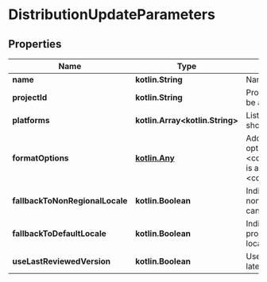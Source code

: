 
# DistributionUpdateParameters

## Properties
Name | Type | Description | Notes
------------ | ------------- | ------------- | -------------
**name** | **kotlin.String** | Name of the distribution |  [optional]
**projectId** | **kotlin.String** | Project id the distribution should be assigned to. |  [optional]
**platforms** | **kotlin.Array&lt;kotlin.String&gt;** | List of platforms the distribution should support. |  [optional]
**formatOptions** | [**kotlin.Any**](.md) | Additional formatting and render options. Only &lt;code&gt;enclose_in_cdata&lt;/code&gt; is available for platform &lt;code&gt;android&lt;/code&gt;. |  [optional]
**fallbackToNonRegionalLocale** | **kotlin.Boolean** | Indicates whether to fallback to non regional locale when locale can not be found |  [optional]
**fallbackToDefaultLocale** | **kotlin.Boolean** | Indicates whether to fallback to projects default locale when locale can not be found |  [optional]
**useLastReviewedVersion** | **kotlin.Boolean** | Use last reviewed instead of latest translation in a project |  [optional]



